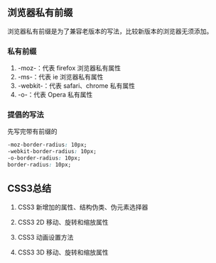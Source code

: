

## 浏览器私有前缀

浏览器私有前缀是为了兼容老版本的写法，比较新版本的浏览器无须添加。



### 私有前缀

1. -moz-：代表 firefox 浏览器私有属性
2. -ms-：代表 ie 浏览器私有属性
3. -webkit-：代表 safari、chrome 私有属性
4. -o-：代表 Opera 私有属性





### 提倡的写法

先写完带有前缀的

```css
-moz-border-radius: 10px; 
-webkit-border-radius: 10px; 
-o-border-radius: 10px; 
border-radius: 10px;
```









## CSS3总结

1. CSS3 新增加的属性、结构伪类、伪元素选择器

2. CSS3 2D 移动、旋转和缩放属性

3. CSS3 动画设置方法

4. CSS3 3D 移动、旋转和缩放属性